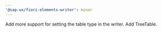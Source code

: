```yaml
---
'@sap-ux/fiori-elements-writer': minor
---
```


Add more support for setting the table type in the writer. Add TreeTable.
